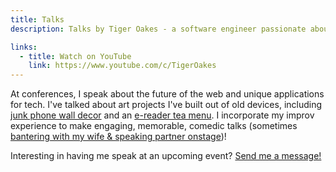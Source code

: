 ```yaml
---
title: Talks
description: Talks by Tiger Oakes - a software engineer passionate about the web.

links:
  - title: Watch on YouTube
    link: https://www.youtube.com/c/TigerOakes
---
```


At conferences, I speak about the future of the web and unique applications for tech. I've talked about art projects I've built out of old devices, including [junk phone wall decor](/talks/build-cell-wall/) and an [e-reader tea menu](/talks/e-reader-tea-menu/). I incorporate my improv experience to make engaging, memorable, comedic talks (sometimes [bantering with my wife & speaking partner onstage](https://www.youtube.com/watch?v=3DQU4D6dHWE))!

Interesting in having me speak at an upcoming event? [Send me a message!](/#contact)
